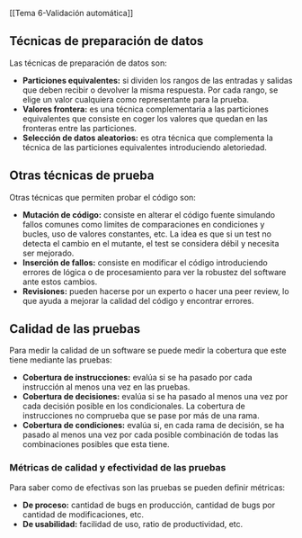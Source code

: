 [[Tema 6-Validación automática]]

## Técnicas de preparación de datos
Las técnicas de preparación de datos son:
+ **Particiones equivalentes:** si dividen los rangos de las entradas y salidas que deben recibir o devolver la misma respuesta. Por cada rango, se elige un valor cualquiera como representante para la prueba. 
+ **Valores frontera:** es una técnica complementaria a las particiones equivalentes que consiste en coger los valores que quedan en las fronteras entre las particiones.
+ **Selección de datos aleatorios:** es otra técnica que complementa la técnica de las particiones equivalentes introduciendo aletoriedad.

## Otras técnicas de prueba
Otras técnicas que permiten probar el código son:
+ **Mutación de código:** consiste en alterar el código fuente simulando fallos comunes como limites de comparaciones en condiciones y bucles, uso de valores constantes, etc. La idea es que si un test no detecta el cambio en el mutante, el test se considera débil y necesita ser mejorado.
+ **Inserción de fallos:** consiste en modificar el código introduciendo errores de lógica o de procesamiento para ver la robustez del software ante estos cambios.
+ **Revisiones:** pueden hacerse por un experto o hacer una peer review, lo que ayuda a mejorar la calidad del código y encontrar errores.

## Calidad de las pruebas
Para medir la calidad de un software se puede medir la cobertura que este tiene mediante las pruebas:
+ **Cobertura de instrucciones:** evalúa si se ha pasado por cada instrucción al menos una vez en las pruebas.
+ **Cobertura de decisiones:** evalúa si se ha pasado al menos una vez por cada decisión posible en los condicionales. La cobertura de instrucciones no comprueba que se pase por más de una rama.
+ **Cobertura de condiciones:** evalúa si, en cada rama de decisión, se ha pasado al menos una vez por cada posible combinación de todas las combinaciones posibles que esta tiene.

### Métricas de calidad y efectividad de las pruebas
Para saber como de efectivas son las pruebas se pueden definir métricas:
+ **De proceso:** cantidad de bugs en producción, cantidad de bugs por cantidad de modificaciones, etc.
+ **De usabilidad:** facilidad de uso, ratio de productividad, etc.